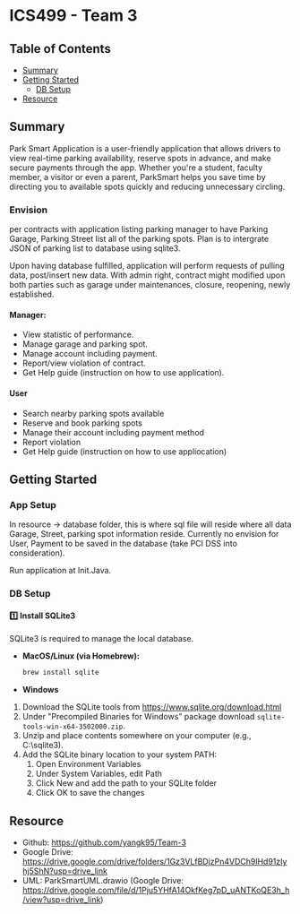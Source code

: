 # ICS499 - Team 3

## Table of Contents

- [Summary](#summary)
- [Getting Started](#getting-started)
  - [DB Setup](#db-setup)
- [Resource](#resource)
 
## Summary

Park Smart Application is a user-friendly application that allows drivers to view real-time parking availability, reserve spots in advance, and make secure payments through the app. Whether you're a student, faculty member, a visitor or even a parent, ParkSmart helps you save time by directing you to available spots quickly and reducing unnecessary circling.

### Envision

per contracts with application listing parking manager to have Parking Garage, Parking Street list all of the parking spots. Plan is to intergrate JSON of parking list to database using sqlite3. 

Upon having database fulfilled, application will perform requests of pulling data, post/insert new data. With admin right, contract might modified upon both parties such as garage under maintenances, closure, reopening, newly established. 

#### Manager:
- View statistic of performance.
- Manage garage and parking spot.
- Manage account including payment.
- Report/view violation of contract. 
- Get Help guide (instruction on how to use application).

#### User
- Search nearby parking spots available
- Reserve and book parking spots
- Manage their account including payment method
- Report violation
- Get Help guide (instruction on how to use appliocation)

## Getting Started

### App Setup
In resource -> database folder, this is where sql file will reside where all data Garage, Street, parking spot information reside. Currently no envision for User, Payment to be saved in the database (take PCI DSS into consideration). 

Run application at Init.Java. 

### DB Setup

#### 1️⃣ Install SQLite3
SQLite3 is required to manage the local database.

- **MacOS/Linux (via Homebrew):**  
  ```sh
  brew install sqlite
  ```
- **Windows**
1. Download the SQLite tools from https://www.sqlite.org/download.html
2. Under "Precompiled Binaries for Windows" package download `sqlite-tools-win-x64-3502000.zip`.
3. Unzip and place contents somewhere on your computer (e.g., C:\sqlite3\).
4. Add the SQLite binary location to your system PATH:
    1. Open Environment Variables
    2. Under System Variables, edit Path
    3. Click New and add the path to your SQLite folder
    4. Click OK to save the changes

## Resource

- Github: https://github.com/yangk95/Team-3
- Google Drive: https://drive.google.com/drive/folders/1Gz3VLfBDjzPn4VDCh9lHd91zIyhj5ShN?usp=drive_link 
- UML: ParkSmartUML.drawio (Google Drive: https://drive.google.com/file/d/1Pju5YHfA14OkfKeg7pD_uANTKoQE3h_h/view?usp=drive_link)
